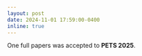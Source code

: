 ```yaml
---
layout: post
date: 2024-11-01 17:59:00-0400
inline: true
---
```


One full papers was accepted to **PETS 2025**. 
